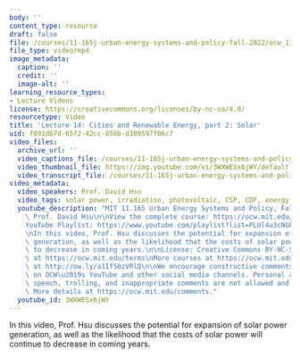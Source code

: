 ```yaml
---
body: ''
content_type: resource
draft: false
file: /courses/11-165j-urban-energy-systems-and-policy-fall-2022/ocw_11165_lecture14_2022oct25_360p_16_9.mp4
file_type: video/mp4
image_metadata:
  caption: ''
  credit: ''
  image-alt: ''
learning_resource_types:
- Lecture Videos
license: https://creativecommons.org/licenses/by-nc-sa/4.0/
resourcetype: Video
title: 'Lecture 14: Cities and Renewable Energy, part 2: Solar'
uid: f091d67d-65f2-42cc-856b-d389597f06c7
video_files:
  archive_url: ''
  video_captions_file: /courses/11-165j-urban-energy-systems-and-policy-fall-2022/18qQJx_DB9F1P3TgcppFQreS4OXN0fYjN_transcript.webvtt
  video_thumbnail_file: https://img.youtube.com/vi/3WXWESx6jWY/default.jpg
  video_transcript_file: /courses/11-165j-urban-energy-systems-and-policy-fall-2022/18qQJx_DB9F1P3TgcppFQreS4OXN0fYjN_transcript.pdf
video_metadata:
  video_speakers: Prof. David Hsu
  video_tags: solar power, irradiation, photovoltaic, CSP, CDF, energy density
  youtube_description: "MIT 11.165 Urban Energy Systems and Policy, Fall 2022\nInstructor:\
    \ Prof. David Hsu\n\nView the complete course: https://ocw.mit.edu/courses/urban-energy-systems-and-policy-fall-2022/\n\
    YouTube Playlist: https://www.youtube.com/playlist?list=PLUl4u3cNGP63SEOB1q95TFs0hwyf1d7BG\n\
    \nIn this video, Prof. Hsu discusses the potential for expansion of solar power\
    \ generation, as well as the likelihood that the costs of solar power will continue\
    \ to decrease in coming years.\n\nLicense: Creative Commons BY-NC-SA\nMore information\
    \ at https://ocw.mit.edu/terms\nMore courses at https://ocw.mit.edu\nSupport OCW\
    \ at http://ow.ly/a1If50zVRlQ\n\nWe encourage constructive comments and discussion\
    \ on OCW\u2019s YouTube and other social media channels. Personal attacks, hate\
    \ speech, trolling, and inappropriate comments are not allowed and may be removed.\
    \ More details at https://ocw.mit.edu/comments."
  youtube_id: 3WXWESx6jWY
---
```

In this video, Prof. Hsu discusses the potential for expansion of solar power generation, as well as the likelihood that the costs of solar power will continue to decrease in coming years.